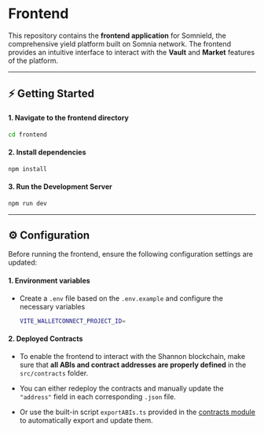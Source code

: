 # Frontend

This repository contains the **frontend application** for Somnield, the comprehensive yield platform built on Somnia network. The frontend provides an intuitive interface to interact with the **Vault** and **Market** features of the platform.

---

## ⚡ Getting Started

#### 1. Navigate to the frontend directory
```bash
cd frontend
```

#### 2. Install dependencies
```bash
npm install
```

#### 3. Run the Development Server
```bash
npm run dev
```
---

## ⚙️ Configuration
Before running the frontend, ensure the following configuration settings are updated:
#### 1. Environment variables
- Create a `.env` file based on the `.env.example` and configure the necessary variables
  ```bash
  VITE_WALLETCONNECT_PROJECT_ID=
  ```

#### 2. Deployed Contracts

- To enable the frontend to interact with the Shannon blockchain, make sure that **all ABIs and contract addresses are properly defined** in the `src/contracts` folder.  

- You can either redeploy the contracts and manually update the `"address"` field in each corresponding `.json` file.

- Or use the built-in script `exportABIs.ts` provided in the [contracts module](../contracts/README.md) to automatically export and update them.  
